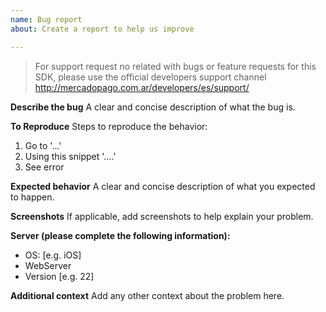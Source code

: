 ```yaml
---
name: Bug report
about: Create a report to help us improve

---
```


> For support request no related with bugs or feature requests for this SDK, please use the official developers support channel http://mercadopago.com.ar/developers/es/support/


**Describe the bug**
A clear and concise description of what the bug is.

**To Reproduce**
Steps to reproduce the behavior:
1. Go to '...'
2. Using this snippet '....' 
3. See error

**Expected behavior**
A clear and concise description of what you expected to happen.

**Screenshots**
If applicable, add screenshots to help explain your problem.

**Server (please complete the following information):**
 - OS: [e.g. iOS]
 - WebServer
 - Version [e.g. 22]

**Additional context**
Add any other context about the problem here.
